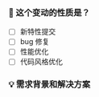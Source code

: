 <!--
首先，感谢你的贡献！😄
-->

### 🤔 这个变动的性质是？

- [ ] 新特性提交
- [ ] bug 修复
- [ ] 性能优化
- [ ] 代码风格优化

### 💡 需求背景和解决方案

<!--
1. 要解决的具体问题。
2. 列出最终的 API 实现和用法。
3. 涉及UI/交互变动需要有截图或 GIF。
-->
